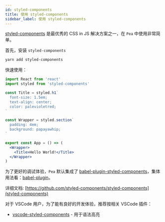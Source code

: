 ```yaml
---
id: styled-components
title: 使用 styled-components
sidebar_label: 使用 styled-components
---
```


[styled-components](https://github.com/styled-components/styled-components) 是最优秀的 CSS in JS 解决方案之一，在 `Pea` 中使用非常简单。

首先，安装 `styled-components`

```bash
yarn add styled-components
```

快速使用：

```jsx
import React from 'react'
import styled from 'styled-components'

const Title = styled.h1`
  font-size: 1.5em;
  text-align: center;
  color: palevioletred;
`

const Wrapper = styled.section`
  padding: 4em;
  background: papayawhip;
`

export const App = () => (
  <Wrapper>
    <Title>Hello World!</Title>
  </Wrapper>
)
```

为了更好的调试体验，`Pea` 默认集成了 [babel-plugin-styled-components](https://github.com/styled-components/babel-plugin-styled-components)，集体用法看：[babel-plugin](https://www.styled-components.com/docs/tooling#babel-plugin)。

详细文档: [https://github.com/styled-components/styled-components](styled-components)

对于 VSCode 用户，为了能有良好的开发体验，推荐按相关 VSCode 插件：

- [vscode-styled-components](https://marketplace.visualstudio.com/items?itemName=jpoissonnier.vscode-styled-components) - 用于语法高亮
